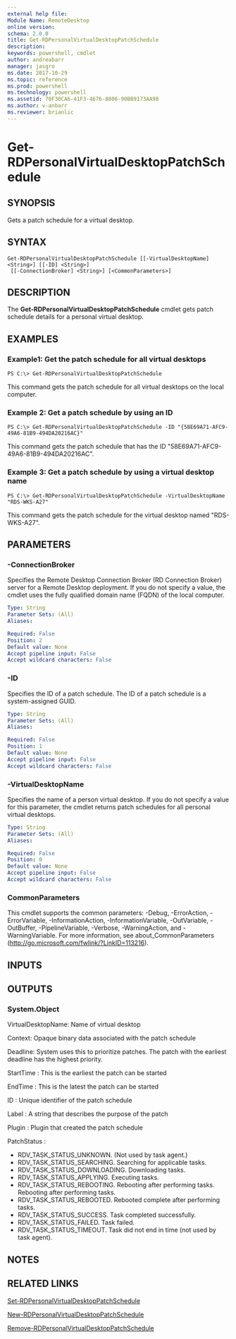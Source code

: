 ```yaml
---
external help file: 
Module Name: RemoteDesktop
online version: 
schema: 2.0.0
title: Get-RDPersonalVirtualDesktopPatchSchedule
description: 
keywords: powershell, cmdlet
author: andreabarr
manager: jasgro
ms.date: 2017-10-29
ms.topic: reference
ms.prod: powershell
ms.technology: powershell
ms.assetid: 70F30CA6-41F3-4676-8806-90BB9173AA98
ms.author: v-anbarr
ms.reviewer: brianlic
---
```


# Get-RDPersonalVirtualDesktopPatchSchedule

## SYNOPSIS
Gets a patch schedule for a virtual desktop.

## SYNTAX

```
Get-RDPersonalVirtualDesktopPatchSchedule [[-VirtualDesktopName] <String>] [[-ID] <String>]
 [[-ConnectionBroker] <String>] [<CommonParameters>]
```

## DESCRIPTION
The **Get-RDPersonalVirtualDesktopPatchSchedule** cmdlet gets patch schedule details for a personal virtual desktop.

## EXAMPLES

### Example1: Get the patch schedule for all virtual desktops
```
PS C:\> Get-RDPersonalVirtualDesktopPatchSchedule
```

This command gets the patch schedule for all virtual desktops on the local computer.

### Example 2: Get a patch schedule by using an ID
```
PS C:\> Get-RDPersonalVirtualDesktopPatchSchedule -ID "{58E69A71-AFC9-49A6-81B9-494DA20216AC}"
```

This command gets the patch schedule that has the ID "58E69A71-AFC9-49A6-81B9-494DA20216AC".

### Example 3: Get a patch schedule by using a virtual desktop name
```
PS C:\> Get-RDPersonalVirtualDesktopPatchSchedule -VirtualDesktopName "RDS-WKS-A27"
```

This command gets the patch schedule for the virtual desktop named "RDS-WKS-A27".

## PARAMETERS

### -ConnectionBroker
Specifies the Remote Desktop Connection Broker (RD Connection Broker) server for a Remote Desktop deployment.
If you do not specify a value, the cmdlet uses the fully qualified domain name (FQDN) of the local computer.

```yaml
Type: String
Parameter Sets: (All)
Aliases: 

Required: False
Position: 2
Default value: None
Accept pipeline input: False
Accept wildcard characters: False
```

### -ID
Specifies the ID of a patch schedule.
The ID of a patch schedule is a system-assigned GUID.

```yaml
Type: String
Parameter Sets: (All)
Aliases: 

Required: False
Position: 1
Default value: None
Accept pipeline input: False
Accept wildcard characters: False
```

### -VirtualDesktopName
Specifies the name of a person virtual desktop.
If you do not specify a value for this parameter, the cmdlet returns patch schedules for all personal virtual desktops.

```yaml
Type: String
Parameter Sets: (All)
Aliases: 

Required: False
Position: 0
Default value: None
Accept pipeline input: False
Accept wildcard characters: False
```

### CommonParameters
This cmdlet supports the common parameters: -Debug, -ErrorAction, -ErrorVariable, -InformationAction, -InformationVariable, -OutVariable, -OutBuffer, -PipelineVariable, -Verbose, -WarningAction, and -WarningVariable. For more information, see about_CommonParameters (http://go.microsoft.com/fwlink/?LinkID=113216).

## INPUTS

## OUTPUTS

### System.Object
VirtualDesktopName: Name of virtual desktop

Context: Opaque binary data associated with the patch schedule

Deadline: System uses this to prioritize patches.
The patch with the earliest deadline has the highest priority.

StartTime : This is the earliest the patch can be started

EndTime : This is the latest the patch can be started

ID : Unique identifier of the patch schedule

Label : A string that describes the purpose of the patch

Plugin : Plugin that created the patch schedule

PatchStatus  : 
- RDV_TASK_STATUS_UNKNOWN.
(Not used by task agent.)
- RDV_TASK_STATUS_SEARCHING.
Searching for applicable tasks.
- RDV_TASK_STATUS_DOWNLOADING.
Downloading tasks.
- RDV_TASK_STATUS_APPLYING.
Executing tasks.
- RDV_TASK_STATUS_REBOOTING.
Rebooting after performing tasks.
Rebooting after performing tasks.
- RDV_TASK_STATUS_REBOOTED.
Rebooted complete after performing tasks.
- RDV_TASK_STATUS_SUCCESS.
Task completed successfully.
- RDV_TASK_STATUS_FAILED.
Task failed.
- RDV_TASK_STATUS_TIMEOUT.
Task did not end in time (not used by task agent).

## NOTES

## RELATED LINKS

[Set-RDPersonalVirtualDesktopPatchSchedule](./Set-RDPersonalVirtualDesktopPatchSchedule.md)

[New-RDPersonalVirtualDesktopPatchSchedule](./New-RDPersonalVirtualDesktopPatchSchedule.md)

[Remove-RDPersonalVirtualDesktopPatchSchedule](./Remove-RDPersonalVirtualDesktopPatchSchedule.md)

